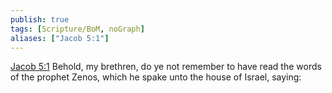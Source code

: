 ```yaml
---
publish: true
tags: [Scripture/BoM, noGraph]
aliases: ["Jacob 5:1"]
---
```

[Jacob 5:1](https://churchofjesuschrist.org/study/scriptures/bofm/jacob/5?lang=eng&id=p1#p1) Behold, my brethren, do ye not remember to have read the words of the prophet Zenos, which he spake unto the house of Israel, saying:
